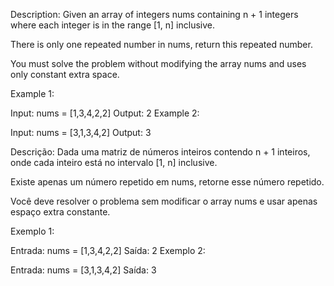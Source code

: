 Description: 
Given an array of integers nums containing n + 1 integers where each integer is in the range [1, n] inclusive.

There is only one repeated number in nums, return this repeated number.

You must solve the problem without modifying the array nums and uses only constant extra space.

 
Example 1:

Input: nums = [1,3,4,2,2]
Output: 2
Example 2:

Input: nums = [3,1,3,4,2]
Output: 3


Descrição:
Dada uma matriz de números inteiros contendo n + 1 inteiros, onde cada inteiro está no intervalo [1, n] inclusive.

Existe apenas um número repetido em nums, retorne esse número repetido.

Você deve resolver o problema sem modificar o array nums e usar apenas espaço extra constante.

 
Exemplo 1:

Entrada: nums = [1,3,4,2,2]
Saída: 2
Exemplo 2:

Entrada: nums = [3,1,3,4,2]
Saída: 3